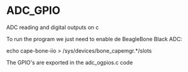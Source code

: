 # ADC_GPIO
ADC reading and digital outputs on c

To run the program we just need to enable de BeagleBone Black ADC:

echo cape-bone-iio > /sys/devices/bone_capemgr.*/slots

The GPIO's are exported in the adc_ogpios.c code

